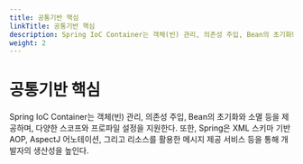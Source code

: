 ```yaml
---
title: 공통기반 핵심
linkTitle: 공통기반 핵심
description: Spring IoC Container는 객체(빈) 관리, 의존성 주입, Bean의 초기화와 소멸 등을 제공하며, 다양한 스코프와 프로파일 설정을 지원한다. 또한, Spring은 XML 스키마 기반 AOP, AspectJ 어노테이션, 그리고 리소스를 활용한 메시지 제공 서비스 등을 통해 개발자의 생산성을 높인다.
weight: 2
---
```

# 공통기반 핵심
Spring IoC Container는 객체(빈) 관리, 의존성 주입, Bean의 초기화와 소멸 등을 제공하며, 다양한 스코프와 프로파일 설정을 지원한다. 또한, Spring은 XML 스키마 기반 AOP, AspectJ 어노테이션, 그리고 리소스를 활용한 메시지 제공 서비스 등을 통해 개발자의 생산성을 높인다.